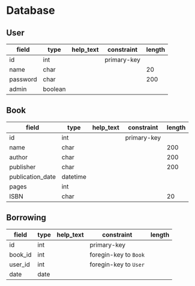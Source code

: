 # Database
## User
|  field   |  type   | help_text | constraint  | length |
| -------- | ------- | --------- | ----------- | ------ |
| id       | int     |           | primary-key |        |
| name     | char    |           |             | 20     |
| password | char    |           |             | 200    |
| admin    | boolean |           |             |        |


## Book
|      field       |   type   | help_text | constraint  | length |
| ---------------- | -------- | --------- | ----------- | ------ |
| id               | int      |           | primary-key |        |
| name             | char     |           |             | 200    |
| author           | char     |           |             | 200    |
| publisher        | char     |           |             | 200    |
| publication_date | datetime |           |             |        |
| pages            | int      |           |             |        |
| ISBN             | char     |           |             | 20     |

## Borrowing
|  field  | type | help_text |      constraint       | length |
| ------- | ---- | --------- | --------------------- | ------ |
| id      | int  |           | primary-key           |        |
| book_id | int  |           | foregin-key to `Book` |        |
| user_id | int  |           | foregin-key to `User` |        |
| date    | date |           |                       |        |